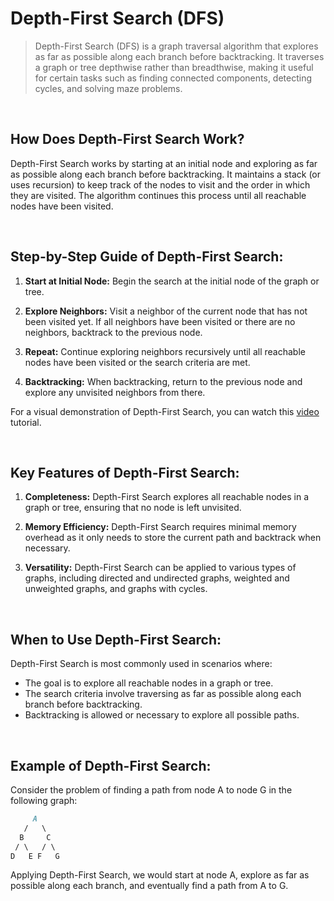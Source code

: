 # Depth-First Search (DFS)

> Depth-First Search (DFS) is a graph traversal algorithm that explores as far as possible along each branch before backtracking. It traverses a graph or tree depthwise rather than breadthwise, making it useful for certain tasks such as finding connected components, detecting cycles, and solving maze problems.

<br/>

## How Does Depth-First Search Work?

Depth-First Search works by starting at an initial node and exploring as far as possible along each branch before backtracking. It maintains a stack (or uses recursion) to keep track of the nodes to visit and the order in which they are visited. The algorithm continues this process until all reachable nodes have been visited.

<br/>

## Step-by-Step Guide of Depth-First Search:

1. **Start at Initial Node:** Begin the search at the initial node of the graph or tree.

2. **Explore Neighbors:** Visit a neighbor of the current node that has not been visited yet. If all neighbors have been visited or there are no neighbors, backtrack to the previous node.

3. **Repeat:** Continue exploring neighbors recursively until all reachable nodes have been visited or the search criteria are met.

4. **Backtracking:** When backtracking, return to the previous node and explore any unvisited neighbors from there.

For a visual demonstration of Depth-First Search, you can watch this [video](https://www.youtube.com/watch?v=TIbUeeksXcI) tutorial.

<br/>

## Key Features of Depth-First Search:

1. **Completeness:** Depth-First Search explores all reachable nodes in a graph or tree, ensuring that no node is left unvisited.

2. **Memory Efficiency:** Depth-First Search requires minimal memory overhead as it only needs to store the current path and backtrack when necessary.

3. **Versatility:** Depth-First Search can be applied to various types of graphs, including directed and undirected graphs, weighted and unweighted graphs, and graphs with cycles.

<br/>

## When to Use Depth-First Search:

Depth-First Search is most commonly used in scenarios where:

- The goal is to explore all reachable nodes in a graph or tree.
- The search criteria involve traversing as far as possible along each branch before backtracking.
- Backtracking is allowed or necessary to explore all possible paths.

<br/>

## Example of Depth-First Search:

Consider the problem of finding a path from node A to node G in the following graph:

```markdown
     A
   /   \
  B     C
 / \   / \
D   E F   G
```

Applying Depth-First Search, we would start at node A, explore as far as possible along each branch, and eventually find a path from A to G.



